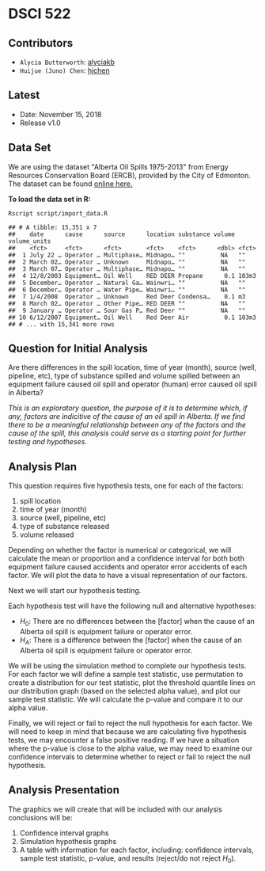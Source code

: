 DSCI 522
================

Contributors
------------

-   `Alycia Butterworth`: [alyciakb](https://github.com/alyciakb)
-   `Huijue (Juno) Chen`: [hjchen](https://github.com/hjchen)

Latest
------

-   Date: November 15, 2018
-   Release v1.0

Data Set
--------

We are using the dataset "Alberta Oil Spills 1975-2013" from Energy Resources Conservation Board (ERCB), provided by the City of Edmonton. The dataset can be found [online here.](https://data.edmonton.ca/Environmental-Services/Alberta-Oil-Spills-1975-2013/ek45-xtjs)

**To load the data set in R:**

```
Rscript script/import_data.R
```

    ## # A tibble: 15,351 x 7
    ##    date      cause      source      location substance volume volume_units
    ##    <fct>     <fct>      <fct>       <fct>    <fct>      <dbl> <fct>       
    ##  1 July 22 … Operator … Multiphase… Midnapo… ""          NA   ""          
    ##  2 March 02… Operator … Unknown     Midnapo… ""          NA   ""          
    ##  3 March 07… Operator … Multiphase… Midnapo… ""          NA   ""          
    ##  4 12/8/2003 Equipment… Oil Well    RED DEER Propane      0.1 103m3       
    ##  5 December… Operator … Natural Ga… Wainwri… ""          NA   ""          
    ##  6 December… Operator … Water Pipe… Wainwri… ""          NA   ""          
    ##  7 1/4/2008  Operator … Unknown     Red Deer Condensa…    0.1 m3          
    ##  8 March 02… Operator … Other Pipe… RED DEER ""          NA   ""          
    ##  9 January … Operator … Sour Gas P… Red Deer ""          NA   ""          
    ## 10 6/12/2007 Equipment… Oil Well    Red Deer Air          0.1 103m3       
    ## # ... with 15,341 more rows

Question for Initial Analysis
-----------------------------

Are there differences in the spill location, time of year (month), source (well, pipeline, etc), type of substance spilled and volume spilled between an equipment failure caused oil spill and operator (human) error caused oil spill in Alberta?

*This is an exploratory question, the purpose of it is to determine which, if any, factors are indicitive of the cause of an oil spill in Alberta. If we find there to be a meaningful relationship between any of the factors and the cause of the spill, this analysis could serve as a starting point for further testing and hypotheses.*

Analysis Plan
-------------

This question requires five hypothesis tests, one for each of the factors:

1.  spill location
2.  time of year (month)
3.  source (well, pipeline, etc)
4.  type of substance released
5.  volume released

Depending on whether the factor is numerical or categorical, we will calculate the mean or proportion and a confidence interval for both both equipment failure caused accidents and operator error accidents of each factor. We will plot the data to have a visual representation of our factors.

Next we will start our hypothesis testing.

Each hypothesis test will have the following null and alternative hypotheses: 
- *H*<sub>0</sub>: There are no differences between the \[factor\] when the cause of an Alberta oil spill is equipment failure or operator error. 
- *H*<sub>*A*</sub>: There is a difference between the \[factor\] when the cause of an Alberta oil spill is equipment failure or operator error.

We will be using the simulation method to complete our hypothesis tests. For each factor we will define a sample test statistic, use permutation to create a distribution for our test statistic, plot the threshold quantile lines on our distribution graph (based on the selected alpha value), and plot our sample test statistic. We will calculate the p-value and compare it to our alpha value.

Finally, we will reject or fail to reject the null hypothesis for each factor. We will need to keep in mind that because we are calculating five hypothesis tests, we may encounter a false positive reading. If we have a situation where the p-value is close to the alpha value, we may need to examine our confidence intervals to determine whether to reject or fail to reject the null hypothesis.

Analysis Presentation
---------------------

The graphics we will create that will be included with our analysis conclusions will be:

1.  Confidence interval graphs
2.  Simulation hypothesis graphs
3.  A table with information for each factor, including: confidence intervals, sample test statistic, p-value, and results (reject/do not reject *H*<sub>0</sub>).
